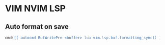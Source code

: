 # VIM NVIM LSP

## Auto format on save

```lua
cmd([[ autocmd BufWritePre <buffer> lua vim.lsp.buf.formatting_sync() ]])
```
